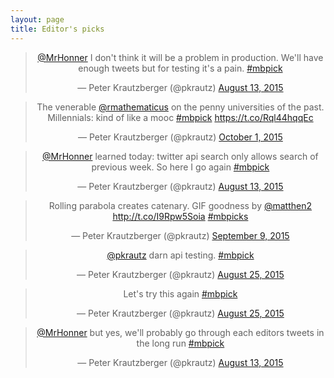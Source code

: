 ```yaml
---
layout: page
title: Editor's picks
---
```


<blockquote class="twitter-tweet" data-conversation="none" align="center" width="500"><p lang="en" dir="ltr"><a href="https://twitter.com/MrHonner">@MrHonner</a> I don&#39;t think it will be a problem in production. We&#39;ll have enough tweets but for testing it&#39;s a pain. <a href="https://twitter.com/hashtag/mbpick?src=hash">#mbpick</a></p>&mdash; Peter Krautzberger (@pkrautz) <a href="https://twitter.com/pkrautz/status/631931402683072512">August 13, 2015</a></blockquote>
<script async src="//platform.twitter.com/widgets.js" charset="utf-8"></script>
<blockquote class="twitter-tweet" align="center" width="500"><p lang="en" dir="ltr">The venerable <a href="https://twitter.com/rmathematicus">@rmathematicus</a> on the penny universities of the past. Millennials: kind of like a mooc <a href="https://twitter.com/hashtag/mbpick?src=hash">#mbpick</a> <a href="https://t.co/Rql44hqqEc">https://t.co/Rql44hqqEc</a></p>&mdash; Peter Krautzberger (@pkrautz) <a href="https://twitter.com/pkrautz/status/649480714153525248">October 1, 2015</a></blockquote>
<script async src="//platform.twitter.com/widgets.js" charset="utf-8"></script>
<blockquote class="twitter-tweet" align="center" width="500"><p lang="en" dir="ltr"><a href="https://twitter.com/MrHonner">@MrHonner</a> learned today: twitter api search only allows search of previous week. So here I go again <a href="https://twitter.com/hashtag/mbpick?src=hash">#mbpick</a></p>&mdash; Peter Krautzberger (@pkrautz) <a href="https://twitter.com/pkrautz/status/631919477576368128">August 13, 2015</a></blockquote>
<script async src="//platform.twitter.com/widgets.js" charset="utf-8"></script>
<blockquote class="twitter-tweet" align="center" width="500"><p lang="en" dir="ltr">Rolling parabola creates catenary. GIF goodness by <a href="https://twitter.com/matthen2">@matthen2</a>  <a href="http://t.co/I9Rpw5Soia">http://t.co/I9Rpw5Soia</a> <a href="https://twitter.com/hashtag/mbpicks?src=hash">#mbpicks</a></p>&mdash; Peter Krautzberger (@pkrautz) <a href="https://twitter.com/pkrautz/status/641501462216970240">September 9, 2015</a></blockquote>
<script async src="//platform.twitter.com/widgets.js" charset="utf-8"></script>
<blockquote class="twitter-tweet" align="center" width="500"><p lang="in" dir="ltr"><a href="https://twitter.com/pkrautz">@pkrautz</a> darn api testing. <a href="https://twitter.com/hashtag/mbpick?src=hash">#mbpick</a></p>&mdash; Peter Krautzberger (@pkrautz) <a href="https://twitter.com/pkrautz/status/636257700343582720">August 25, 2015</a></blockquote>
<script async src="//platform.twitter.com/widgets.js" charset="utf-8"></script>
<blockquote class="twitter-tweet" align="center" width="500"><p lang="en" dir="ltr">Let&#39;s try this again <a href="https://twitter.com/hashtag/mbpick?src=hash">#mbpick</a></p>&mdash; Peter Krautzberger (@pkrautz) <a href="https://twitter.com/pkrautz/status/636264091762454528">August 25, 2015</a></blockquote>
<script async src="//platform.twitter.com/widgets.js" charset="utf-8"></script>
<blockquote class="twitter-tweet" data-conversation="none" align="center" width="500"><p lang="en" dir="ltr"><a href="https://twitter.com/MrHonner">@MrHonner</a> but yes, we&#39;ll probably go through each editors tweets in the long run <a href="https://twitter.com/hashtag/mbpick?src=hash">#mbpick</a></p>&mdash; Peter Krautzberger (@pkrautz) <a href="https://twitter.com/pkrautz/status/631931637845086210">August 13, 2015</a></blockquote>
<script async src="//platform.twitter.com/widgets.js" charset="utf-8"></script>
